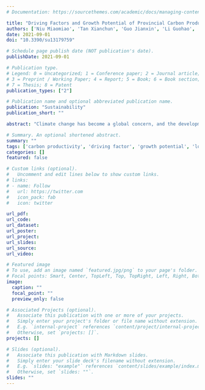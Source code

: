 ```yaml
---
# Documentation: https://sourcethemes.com/academic/docs/managing-content/

title: "Driving Factors and Growth Potential of Provincial Carbon Productivity in China"
authors: ['Niu Miaomiao', 'Tan Xianchun', 'Guo Jianxin', 'Li Guohao', 'Huang Chen']
date: 2021-09-01
doi: "10.3390/su13179759"

# Schedule page publish date (NOT publication's date).
publishDate: 2021-09-01

# Publication type.
# Legend: 0 = Uncategorized; 1 = Conference paper; 2 = Journal article;
# 3 = Preprint / Working Paper; 4 = Report; 5 = Book; 6 = Book section;
# 7 = Thesis; 8 = Patent
publication_types: ["2"]

# Publication name and optional abbreviated publication name.
publication: "Sustainability"
publication_short: ""

abstract: "Climate change has become a global concern, and the development of a green economy has attracted wide attention. Understanding the driving factors and growth potential of provincial-level carbon productivity is crucial for China’s green economic development in the new normal phase. In this study, the logarithmic mean Divisia index (LMDI) is adopted to systematically investigate the driving factors of provincial carbon productivity and explore the growth potential of provinces’ carbon productivity based on the clustering analysis. The results show that: (1) China’s provincial carbon productivity presents an increasing trend in 2001–2017, but the differences in carbon productivity among provinces are widening. (2) Economic activity and industrial structure are key to push up regional carbon productivity in China, while energy intensity is the main factor pulling it down. (3) The potential for carbon productivity improvement varies greatly among provinces in the four groups. Specifically, in groups 1 and 2, the developed provinces have little potential for improving carbon productivity, while the developing provinces in group 4 are just the opposite. These findings can enlighten policymakers that the development of a green economy should focus on optimizing and upgrading industrial structure and reducing energy intensity, and provincial heterogeneity must be considered when formulating green economic development policies."

# Summary. An optional shortened abstract.
summary: ""
tags: ['carbon productivity', 'driving factor', 'growth potential', 'logarithmic mean Divisia index', 'clustering', 'climate change']
categories: []
featured: false

# Custom links (optional).
#   Uncomment and edit lines below to show custom links.
# links:
# - name: Follow
#   url: https://twitter.com
#   icon_pack: fab
#   icon: twitter

url_pdf:
url_code:
url_dataset:
url_poster:
url_project:
url_slides:
url_source:
url_video:

# Featured image
# To use, add an image named `featured.jpg/png` to your page's folder. 
# Focal points: Smart, Center, TopLeft, Top, TopRight, Left, Right, BottomLeft, Bottom, BottomRight.
image:
  caption: ""
  focal_point: ""
  preview_only: false

# Associated Projects (optional).
#   Associate this publication with one or more of your projects.
#   Simply enter your project's folder or file name without extension.
#   E.g. `internal-project` references `content/project/internal-project/index.md`.
#   Otherwise, set `projects: []`.
projects: []

# Slides (optional).
#   Associate this publication with Markdown slides.
#   Simply enter your slide deck's filename without extension.
#   E.g. `slides: "example"` references `content/slides/example/index.md`.
#   Otherwise, set `slides: ""`.
slides: ""
---
```

